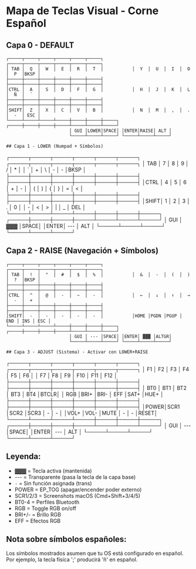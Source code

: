 # Mapa de Teclas Visual - Corne Español

## Capa 0 - DEFAULT
```
┌─────┬─────┬─────┬─────┬─────┬─────┐           ┌─────┬─────┬─────┬─────┬─────┬─────┐
│ TAB │  Q  │  W  │  E  │  R  │  T  │           │  Y  │  U  │  I  │  O  │  P  │BKSP │
├─────┼─────┼─────┼─────┼─────┼─────┤           ├─────┼─────┼─────┼─────┼─────┼─────┤
│CTRL │  A  │  S  │  D  │  F  │  G  │           │  H  │  J  │  K  │  L  │  Ñ  │  ´  │
├─────┼─────┼─────┼─────┼─────┼─────┤           ├─────┼─────┼─────┼─────┼─────┼─────┤
│SHIFT│  Z  │  X  │  C  │  V  │  B  │           │  N  │  M  │  ,  │  .  │  -  │ ESC │
└─────┴─────┴─────┴─────┼─────┼─────┼─────┐ ┌─────┼─────┼─────┼─────┴─────┴─────┴─────┘
                        │ GUI │LOWER│SPACE│ │ENTER│RAISE│ ALT │
                        └─────┴─────┴─────┘ └─────┴─────┴─────┘

## Capa 1 - LOWER (Numpad + Símbolos)
```
┌─────┬─────┬─────┬─────┬─────┬─────┐           ┌─────┬─────┬─────┬─────┬─────┬─────┐
│ TAB │  7  │  8  │  9  │  /  │  *  │           │  `  │  +  │  \  │  -  │  -  │BKSP │
├─────┼─────┼─────┼─────┼─────┼─────┤           ├─────┼─────┼─────┼─────┼─────┼─────┤
│CTRL │  4  │  5  │  6  │  +  │  -  │           │  (  │  )  │  {  │  }  │  =  │  <  │
├─────┼─────┼─────┼─────┼─────┼─────┤           ├─────┼─────┼─────┼─────┼─────┼─────┤
│SHIFT│  1  │  2  │  3  │  .  │  0  │           │  -  │  <  │  >  │  |  │  _  │ DEL │
└─────┴─────┴─────┴─────┼─────┼─────┼─────┐ ┌─────┼─────┼─────┼─────┴─────┴─────┴─────┘
                        │ GUI │ ▓▓▓ │SPACE│ │ENTER│ --- │ ALT │
                        └─────┴─────┴─────┘ └─────┴─────┴─────┘

## Capa 2 - RAISE (Navegación + Símbolos)
```
┌─────┬─────┬─────┬─────┬─────┬─────┐           ┌─────┬─────┬─────┬─────┬─────┬─────┐
│ TAB │  !  │  "  │  #  │  $  │  %  │           │  &  │  -  │  (  │  )  │  ?  │BKSP │
├─────┼─────┼─────┼─────┼─────┼─────┤           ├─────┼─────┼─────┼─────┼─────┼─────┤
│CTRL │  ^  │  @  │  -  │  ~  │  -  │           │  ←  │  ↓  │  ↑  │  →  │  -  │  +  │
├─────┼─────┼─────┼─────┼─────┼─────┤           ├─────┼─────┼─────┼─────┼─────┼─────┤
│SHIFT│  -  │  -  │  -  │  -  │  -  │           │HOME │PGDN │PGUP │ END │ INS │ ESC │
└─────┴─────┴─────┴─────┼─────┼─────┼─────┐ ┌─────┼─────┼─────┼─────┴─────┴─────┴─────┘
                        │ GUI │ --- │SPACE│ │ENTER│ ▓▓▓ │ALTGR│
                        └─────┴─────┴─────┘ └─────┴─────┴─────┘

## Capa 3 - ADJUST (Sistema) - Activar con LOWER+RAISE
```
┌─────┬─────┬─────┬─────┬─────┬─────┐           ┌─────┬─────┬─────┬─────┬─────┬─────┐
│ F1  │ F2  │ F3  │ F4  │ F5  │ F6  │           │ F7  │ F8  │ F9  │ F10 │ F11 │ F12 │
├─────┼─────┼─────┼─────┼─────┼─────┤           ├─────┼─────┼─────┼─────┼─────┼─────┤
│ BT0 │ BT1 │ BT2 │ BT3 │ BT4 │BTCLR│           │ RGB │BRI+ │BRI- │ EFF │SAT+ │HUE+ │
├─────┼─────┼─────┼─────┼─────┼─────┤           ├─────┼─────┼─────┼─────┼─────┼─────┤
│POWER│SCR1 │SCR2 │SCR3 │  -  │  -  │           │VOL+ │VOL- │MUTE │  -  │  -  │RESET│
└─────┴─────┴─────┴─────┼─────┼─────┼─────┐ ┌─────┼─────┼─────┼─────┴─────┴─────┴─────┘
                        │ GUI │ --- │SPACE│ │ENTER│ --- │ ALT │
                        └─────┴─────┴─────┘ └─────┴─────┴─────┘

## Leyenda:
- ▓▓▓ = Tecla activa (mantenida)
- --- = Transparente (pasa la tecla de la capa base)
- `-` = Sin función asignada (trans)
- POWER = EP_TOG (apagar/encender poder externo)
- SCR1/2/3 = Screenshots macOS (Cmd+Shift+3/4/5)
- BT0-4 = Perfiles Bluetooth
- RGB = Toggle RGB on/off
- BRI+/- = Brillo RGB
- EFF = Efectos RGB

## Nota sobre símbolos españoles:
Los símbolos mostrados asumen que tu OS está configurado en español.
Por ejemplo, la tecla física ';' producirá 'ñ' en español.